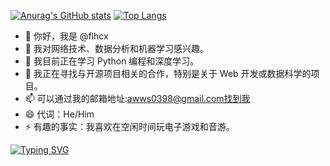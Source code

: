 
[![Anurag's GitHub stats](https://github-readme-stats.vercel.app/api?username=flhcx&show_icons=true&theme=radical)](https://github.com/anuraghazra/github-readme-stats)
[![Top Langs](https://github-readme-stats.vercel.app/api/top-langs/?username=flhcx&layout=compact)](https://github.com/anuraghazra/github-readme-stats)
- 👋 你好，我是 @flhcx
- 👀 我对网络技术、数据分析和机器学习感兴趣。
- 🌱 我目前正在学习 Python 编程和深度学习。
- 💞️ 我正在寻找与开源项目相关的合作，特别是关于 Web 开发或数据科学的项目。
- 📫 可以通过我的邮箱地址:awws0398@gmail.com找到我
- 😄 代词：He/Him
- ⚡ 有趣的事实：我喜欢在空闲时间玩电子游戏和音游。

[![Typing SVG](https://readme-typing-svg.demolab.com?font=ZCOOL+KuaiLe&pause=1000&color=F72241&width=435&lines=%E8%A7%86%E5%A5%B8%E4%BD%A0%E3%80%82%E3%80%82%E3%80%82%E3%80%82%E3%80%82%E4%BD%A0%E5%9C%A8%E5%93%AA%E9%87%8C%E3%80%82%E3%80%82%E3%80%82%E3%80%82;%E5%BF%AB%E5%9B%9E%E6%9D%A5%E3%80%82%E3%80%82%E3%80%82%E3%80%82)](https://git.io/typing-svg)
